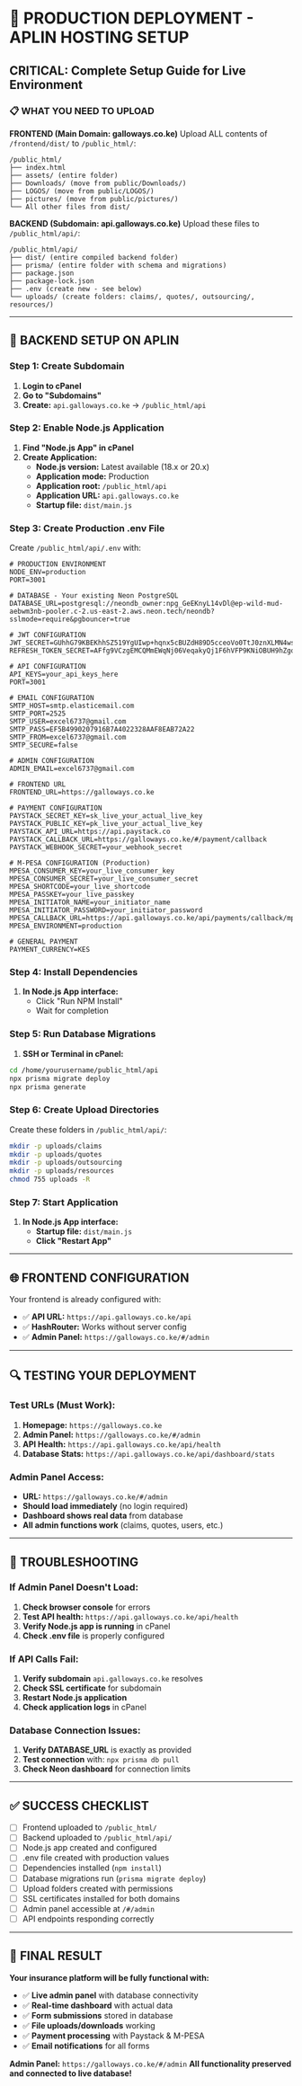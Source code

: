 # 🚀 PRODUCTION DEPLOYMENT - APLIN HOSTING SETUP

## CRITICAL: Complete Setup Guide for Live Environment

### 📋 WHAT YOU NEED TO UPLOAD

**FRONTEND (Main Domain: galloways.co.ke)**
Upload ALL contents of `/frontend/dist/` to `/public_html/`:
```
/public_html/
├── index.html
├── assets/ (entire folder)
├── Downloads/ (move from public/Downloads/)
├── LOGOS/ (move from public/LOGOS/)
├── pictures/ (move from public/pictures/)
└── All other files from dist/
```

**BACKEND (Subdomain: api.galloways.co.ke)**
Upload these files to `/public_html/api/`:
```
/public_html/api/
├── dist/ (entire compiled backend folder)
├── prisma/ (entire folder with schema and migrations)
├── package.json
├── package-lock.json
├── .env (create new - see below)
└── uploads/ (create folders: claims/, quotes/, outsourcing/, resources/)
```

---

## 🔧 BACKEND SETUP ON APLIN

### Step 1: Create Subdomain
1. **Login to cPanel**
2. **Go to "Subdomains"**
3. **Create:** `api.galloways.co.ke` → `/public_html/api`

### Step 2: Enable Node.js Application
1. **Find "Node.js App" in cPanel**
2. **Create Application:**
   - **Node.js version:** Latest available (18.x or 20.x)
   - **Application mode:** Production
   - **Application root:** `/public_html/api`
   - **Application URL:** `api.galloways.co.ke`
   - **Startup file:** `dist/main.js`

### Step 3: Create Production .env File
Create `/public_html/api/.env` with:

```env
# PRODUCTION ENVIRONMENT
NODE_ENV=production
PORT=3001

# DATABASE - Your existing Neon PostgreSQL
DATABASE_URL=postgresql://neondb_owner:npg_GeEKnyL14vDl@ep-wild-mud-aebwm3nb-pooler.c-2.us-east-2.aws.neon.tech/neondb?sslmode=require&pgbouncer=true

# JWT CONFIGURATION
JWT_SECRET=GUhhG79KBEKhhSZ519YgUIwp+hqnx5cBUZdH89D5cceoVo0TtJ0znXLMN4wsxjqYmW4meEBw4z68ukJXxITH0w==
REFRESH_TOKEN_SECRET=AFfg9VCzgEMCQMmEWqNj06VeqakyQj1F6hVFP9KNiOBUH9hZgoKbyv0cY+zyPF02Rbvc7oNZhgCM4GP4i2R/QA==

# API CONFIGURATION
API_KEYS=your_api_keys_here
PORT=3001

# EMAIL CONFIGURATION
SMTP_HOST=smtp.elasticemail.com
SMTP_PORT=2525
SMTP_USER=excel6737@gmail.com
SMTP_PASS=EF5B4990207916B7A4022328AAF8EAB72A22
SMTP_FROM=excel6737@gmail.com
SMTP_SECURE=false

# ADMIN CONFIGURATION
ADMIN_EMAIL=excel6737@gmail.com

# FRONTEND URL
FRONTEND_URL=https://galloways.co.ke

# PAYMENT CONFIGURATION
PAYSTACK_SECRET_KEY=sk_live_your_actual_live_key
PAYSTACK_PUBLIC_KEY=pk_live_your_actual_live_key
PAYSTACK_API_URL=https://api.paystack.co
PAYSTACK_CALLBACK_URL=https://galloways.co.ke/#/payment/callback
PAYSTACK_WEBHOOK_SECRET=your_webhook_secret

# M-PESA CONFIGURATION (Production)
MPESA_CONSUMER_KEY=your_live_consumer_key
MPESA_CONSUMER_SECRET=your_live_consumer_secret
MPESA_SHORTCODE=your_live_shortcode
MPESA_PASSKEY=your_live_passkey
MPESA_INITIATOR_NAME=your_initiator_name
MPESA_INITIATOR_PASSWORD=your_initiator_password
MPESA_CALLBACK_URL=https://api.galloways.co.ke/api/payments/callback/mpesa
MPESA_ENVIRONMENT=production

# GENERAL PAYMENT
PAYMENT_CURRENCY=KES
```

### Step 4: Install Dependencies
1. **In Node.js App interface:**
   - Click "Run NPM Install"
   - Wait for completion

### Step 5: Run Database Migrations
1. **SSH or Terminal in cPanel:**
```bash
cd /home/yourusername/public_html/api
npx prisma migrate deploy
npx prisma generate
```

### Step 6: Create Upload Directories
Create these folders in `/public_html/api/`:
```bash
mkdir -p uploads/claims
mkdir -p uploads/quotes  
mkdir -p uploads/outsourcing
mkdir -p uploads/resources
chmod 755 uploads -R
```

### Step 7: Start Application
1. **In Node.js App interface:**
   - **Startup file:** `dist/main.js`
   - **Click "Restart App"**

---

## 🌐 FRONTEND CONFIGURATION

Your frontend is already configured with:
- ✅ **API URL:** `https://api.galloways.co.ke/api`
- ✅ **HashRouter:** Works without server config
- ✅ **Admin Panel:** `https://galloways.co.ke/#/admin`

---

## 🔍 TESTING YOUR DEPLOYMENT

### Test URLs (Must Work):
1. **Homepage:** `https://galloways.co.ke`
2. **Admin Panel:** `https://galloways.co.ke/#/admin`
3. **API Health:** `https://api.galloways.co.ke/api/health`
4. **Database Stats:** `https://api.galloways.co.ke/api/dashboard/stats`

### Admin Panel Access:
- **URL:** `https://galloways.co.ke/#/admin`
- **Should load immediately** (no login required)
- **Dashboard shows real data** from database
- **All admin functions work** (claims, quotes, users, etc.)

---

## 🚨 TROUBLESHOOTING

### If Admin Panel Doesn't Load:
1. **Check browser console** for errors
2. **Test API health:** `https://api.galloways.co.ke/api/health`
3. **Verify Node.js app is running** in cPanel
4. **Check .env file** is properly configured

### If API Calls Fail:
1. **Verify subdomain** `api.galloways.co.ke` resolves
2. **Check SSL certificate** for subdomain
3. **Restart Node.js application**
4. **Check application logs** in cPanel

### Database Connection Issues:
1. **Verify DATABASE_URL** is exactly as provided
2. **Test connection** with: `npx prisma db pull`
3. **Check Neon dashboard** for connection limits

---

## ✅ SUCCESS CHECKLIST

- [ ] Frontend uploaded to `/public_html/`
- [ ] Backend uploaded to `/public_html/api/`
- [ ] Node.js app created and configured
- [ ] .env file created with production values
- [ ] Dependencies installed (`npm install`)
- [ ] Database migrations run (`prisma migrate deploy`)
- [ ] Upload folders created with permissions
- [ ] SSL certificates installed for both domains
- [ ] Admin panel accessible at `/#/admin`
- [ ] API endpoints responding correctly

---

## 🎯 FINAL RESULT

**Your insurance platform will be fully functional with:**
- ✅ **Live admin panel** with database connectivity
- ✅ **Real-time dashboard** with actual data
- ✅ **Form submissions** stored in database
- ✅ **File uploads/downloads** working
- ✅ **Payment processing** with Paystack & M-PESA
- ✅ **Email notifications** for all forms

**Admin Panel:** `https://galloways.co.ke/#/admin`
**All functionality preserved and connected to live database!**
